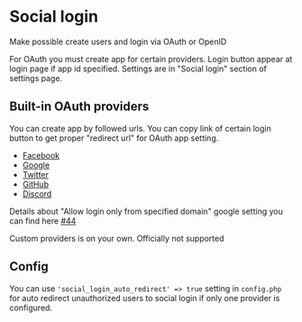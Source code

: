 # Social login

Make possible create users and login via OAuth or OpenID

For OAuth you must create app for certain providers. Login button appear at login page if app id specified. Settings are in "Social login" section of settings page.

## Built-in OAuth providers

You can create app by followed urls. You can copy link of certain login button to get proper "redirect url" for OAuth app setting.

* [Facebook](https://developers.facebook.com/)
* [Google](https://console.developers.google.com)
* [Twitter](https://apps.twitter.com/)
* [GitHub](https://github.com/settings/developers)
* [Discord](https://discordapp.com/developers/applications/me#top)

Details about "Allow login only from specified domain" google setting you can find here [#44](https://github.com/zorn-v/nextcloud-social-login/issues/44)

Custom providers is on your own. Officially not supported

## Config

You can use `'social_login_auto_redirect' => true` setting in `config.php` for auto redirect unauthorized users to social login if only one provider is configured.
